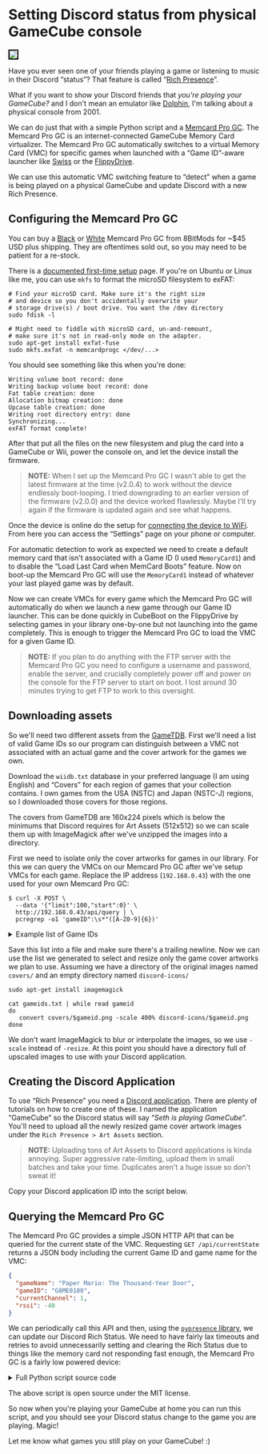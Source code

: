 # Setting Discord status from physical GameCube console

<img style="border: 2px black solid; max-width: 100%" src="https://storage.googleapis.com/sethmlarson-dev-static-assets/GC-to-Discord.jpeg"/>

<!-- more -->

Have you ever seen one of your friends playing
a game or listening to music in their Discord “status”? That feature is
called “[Rich Presence](https://discord.com/developers/docs/rich-presence/overview)”.

What if you want to show your Discord friends that *you're playing
your GameCube?* and I don't mean an emulator like [Dolphin](https://dolphin-emu.org/), I'm talking
about a physical console from 2001.

<!-- more -->

We can do just that with a simple Python script and a [Memcard Pro GC](https://www.8bitmods.wiki/memcard-pro-gc).
The Memcard Pro GC is an internet-connected GameCube Memory Card virtualizer. The Memcard Pro GC automatically switches
to a virtual Memory Card (VMC) for specific games when launched with
a <nobr>“Game ID”-aware</nobr> launcher like [Swiss](https://www.gc-forever.com/wiki/index.php?title=Swiss)
or the [FlippyDrive](https://www.gc-forever.com/wiki/index.php?title=FlippyDrive).

We can use this automatic VMC switching feature to “detect” when a game is being played
on a physical GameCube and update Discord with a new Rich Presence.

## Configuring the Memcard Pro GC

You can buy a [Black](https://8bitmods.com/memcard-pro-gc-for-gamecube-smoke-black/) or [White](https://8bitmods.com/memcard-pro-gc-for-gamecube-frost-white/)
Memcard Pro GC from 8BitMods for ~$45 USD plus shipping. They are oftentimes sold out, so you may need to be patient for a re-stock.

There is a [documented first-time setup](https://www.8bitmods.wiki/-O30-first-time-setup) page. If you're on
Ubuntu or Linux like me, you can use `mkfs` to format the microSD filesystem to exFAT:

```shell
# Find your microSD card. Make sure it's the right size
# and device so you don't accidentally overwrite your
# storage drive(s) / boot drive. You want the /dev directory
sudo fdisk -l

# Might need to fiddle with microSD card, un-and-remount,
# make sure it's not in read-only mode on the adapter.
sudo apt-get install exfat-fuse
sudo mkfs.exfat -n memcardprogc </dev/...>
```

You should see something like this when you're done:

```shell
Writing volume boot record: done
Writing backup volume boot record: done
Fat table creation: done
Allocation bitmap creation: done
Upcase table creation: done
Writing root directory entry: done
Synchronizing...
exFAT format complete!
```

After that put all the files on the new filesystem and plug the card
into a GameCube or Wii, power the console on, and let the device install the firmware.

> **NOTE:** When I set up the Memcard Pro GC I wasn't able to get the latest firmware at the time (v2.0.4) to work without
> the device endlessly boot-looping. I tried downgrading to an earlier version of the firmware (v2.0.0)
> and the device worked flawlessly. Maybe I'll try again if the firmware is updated again and see what happens.

Once the device is online do the setup for [connecting the device to WiFi](https://www.8bitmods.wiki/q4at-wireless-features).
From here you can access the “Settings” page on your phone or computer.

For automatic detection to work as expected we need to create a default
memory card that isn't associated with a Game ID (I used `MemoryCard1`) and to disable
the “Load Last Card when MemCard Boots” feature. Now on boot-up the Memcard Pro GC will
use the `MemoryCard1`
instead of whatever your last played game was by default.

Now we can create VMCs for every game which the Memcard Pro GC will automatically
do when we launch a new game through our Game ID launcher. This can be done
quickly in CubeBoot on the FlippyDrive by selecting games in your library one-by-one
but not launching into the game completely. This is enough to trigger the Memcard Pro GC
to load the VMC for a given Game ID.

> **NOTE:** If you plan to do anything with the FTP server with the Memcard Pro GC
> you need to configure a username and password, enable the server, and crucially
> completely power off and power on the console for the FTP server to start on boot.
> I lost around 30 minutes trying to get FTP to work to this oversight.

## Downloading assets

So we'll need two different assets from the [GameTDB](https://www.gametdb.com/).
First we'll need a list of valid Game IDs so our program can distinguish
between a VMC not associated with an actual game and the cover artwork
for the games we own.

Download the `wiidb.txt` database in your preferred language (I am using English)
and “Covers” for each region of games that your collection contains.
I own games from the USA (NSTC) and Japan (NSTC-J) regions, so I downloaded those
covers for those regions.

The covers from GameTDB are 160x224 pixels which is below the minimums
that Discord requires for Art Assets (512x512) so we can scale them up
with ImageMagick after we've unzipped the images into a directory.

First we need to isolate only the cover artworks for games in our library.
For this we can query the VMCs on our Memcard Pro GC after we've setup
VMCs for each game. Replace the IP address (`192.168.0.43`) with the one used for your own Memcard Pro GC:

```shell
$ curl -X POST \
  --data '{"limit":100,"start":0}' \
  http://192.168.0.43/api/query | \
  pcregrep -o1 'gameID":\s*"([A-Z0-9]{6})'
```

<details>
<summary>Example list of Game IDs</summary>
<pre><code>GPVE01
GC6E01
G8MJ01
G4SE01
GAFE01
GEZE8P
GKYE01
GLME01
GM4E01
GP5E01
GP6E01
GP7E01
GFTE01
GMPE01
G8ME01
GPIE01
GSNE8P
GZLE01
GALE01
GMSE01
GS8E7D
GXSE8P
GSOE8P
G9SE8P
G2XE8P
PZLE01
GPVJ01</code></pre>
</details>

Save this list into a file and make sure there's a trailing newline. Now we can use the list we generated to
select and resize only the game cover artworks we plan to use.
Assuming we have a directory of the original images named `covers/`
and an empty directory named `discord-icons/`

```shell
sudo apt-get install imagemagick

cat gameids.txt | while read gameid 
do
   convert covers/$gameid.png -scale 400% discord-icons/$gameid.png
done
```
We don't want ImageMagick to blur or interpolate the images, so we use `-scale` instead of `-resize`.
At this point you should have a directory full of upscaled images to use with your Discord application.

## Creating the Discord Application

To use “Rich Presence” you need a [Discord application](https://discord.com/developers/docs/quick-start/overview-of-apps).
There are plenty of tutorials on how to create one of these. I named
the application “GameCube” so the Discord status will say “*Seth is playing GameCube*”.
You'll need to upload all the newly resized game cover artwork images under the
`Rich Presence > Art Assets` section.

> **NOTE:** Uploading tons of Art Assets to Discord applications is kinda annoying.
> Super aggressive rate-limiting, upload them in small batches and take your time.
> Duplicates aren't a huge issue so don't sweat it!

Copy your Discord application ID into the script below.

## Querying the Memcard Pro GC

The Memcard Pro GC provides a simple JSON HTTP API
that can be queried for the current state of the VMC.
Requesting `GET /api/currentState` returns a JSON
body including the current Game ID and game name
for the VMC:

```json
{
  "gameName": "Paper Mario: The Thousand-Year Door",
  "gameID":	"G8ME0100",
  "currentChannel":	1,
  "rssi": -40
}
```

We can periodically call this API and then, using the
[`pypresence` library](https://pypi.org/project/pypresence/), we can update our Discord Rich
Status. We need to have fairly lax timeouts and retries
to avoid unnecessarily setting and clearing the Rich
Status due to things like the memory card not responding
fast enough, the Memcard Pro GC is a fairly low powered device:

<details>
<summary>Full Python script source code</summary>
<div class="codehilite">
<pre><span></span><code><span class="kn">import</span> <span class="nn">urllib3</span>
<span class="kn">import</span> <span class="nn">pypresence</span>
<span class="kn">import</span> <span class="nn">time</span>
<span class="kn">import</span> <span class="nn">re</span>
<span class="kn">import</span> <span class="nn">pathlib</span>

<span class="n">ROOT_DIR</span> <span class="o">=</span> <span class="n">pathlib</span><span class="o">.</span><span class="n">Path</span><span class="p">(</span><span class="vm">__file__</span><span class="p">)</span><span class="o">.</span><span class="n">absolute</span><span class="p">()</span><span class="o">.</span><span class="n">parent</span>
<span class="k">with</span> <span class="p">(</span><span class="n">ROOT_DIR</span> <span class="o">/</span> <span class="s2">"wiitdb.txt"</span><span class="p">)</span><span class="o">.</span><span class="n">open</span><span class="p">(</span><span class="n">mode</span><span class="o">=</span><span class="s2">"r"</span><span class="p">)</span> <span class="k">as</span> <span class="n">f</span><span class="p">:</span>
    <span class="n">GAME_ID_TO_NAMES</span> <span class="o">=</span> <span class="p">{</span>
        <span class="n">gid</span><span class="p">:</span> <span class="n">name</span>
        <span class="k">for</span> <span class="n">gid</span><span class="p">,</span> <span class="n">name</span> <span class="ow">in</span> <span class="n">re</span><span class="o">.</span><span class="n">findall</span><span class="p">(</span>
            <span class="sa">r</span><span class="s2">"^([A-Z0-9]</span><span class="si">{6}</span><span class="s2">) = (.+?)$"</span><span class="p">,</span>
            <span class="n">f</span><span class="o">.</span><span class="n">read</span><span class="p">(),</span>
            <span class="n">re</span><span class="o">.</span><span class="n">DOTALL</span> <span class="o">|</span> <span class="n">re</span><span class="o">.</span><span class="n">MULTILINE</span><span class="p">,</span>
        <span class="p">)</span>
    <span class="p">}</span>


<span class="k">class</span> <span class="nc">MemcardGCPresence</span><span class="p">:</span>
    <span class="k">def</span> <span class="fm">__init__</span><span class="p">(</span>
        <span class="bp">self</span><span class="p">,</span> <span class="n">memcardgc_host</span><span class="p">:</span> <span class="nb">str</span><span class="p">,</span> <span class="n">discord_app_id</span><span class="p">:</span> <span class="nb">str</span>
    <span class="p">):</span>
        <span class="bp">self</span><span class="o">.</span><span class="n">host</span> <span class="o">=</span> <span class="n">memcardgc_host</span>
        <span class="bp">self</span><span class="o">.</span><span class="n">http</span> <span class="o">=</span> <span class="n">urllib3</span><span class="o">.</span><span class="n">HTTPConnectionPool</span><span class="p">(</span>
            <span class="n">memcardgc_host</span>
        <span class="p">)</span>
        <span class="bp">self</span><span class="o">.</span><span class="n">discord</span> <span class="o">=</span> <span class="n">pypresence</span><span class="o">.</span><span class="n">Presence</span><span class="p">(</span>
            <span class="n">client_id</span><span class="o">=</span><span class="n">discord_app_id</span>
        <span class="p">)</span>
        <span class="bp">self</span><span class="o">.</span><span class="n">discord</span><span class="o">.</span><span class="n">connect</span><span class="p">()</span>
        <span class="bp">self</span><span class="o">.</span><span class="n">active_game_id</span><span class="p">:</span> <span class="nb">str</span> <span class="o">|</span> <span class="kc">None</span> <span class="o">=</span> <span class="kc">None</span>
        <span class="bp">self</span><span class="o">.</span><span class="n">consecutive_errors</span> <span class="o">=</span> <span class="mi">0</span>

    <span class="k">def</span> <span class="nf">poll_forever</span><span class="p">(</span><span class="bp">self</span><span class="p">):</span>
        <span class="k">try</span><span class="p">:</span>
            <span class="k">while</span> <span class="kc">True</span><span class="p">:</span>
                <span class="n">poll_start</span> <span class="o">=</span> <span class="n">time</span><span class="o">.</span><span class="n">time</span><span class="p">()</span>
                <span class="bp">self</span><span class="o">.</span><span class="n">poll_once</span><span class="p">()</span>

                <span class="c1"># Only set Discord status every 15 seconds.</span>
                <span class="n">poll_duration</span> <span class="o">=</span> <span class="n">time</span><span class="o">.</span><span class="n">time</span><span class="p">()</span> <span class="o">-</span> <span class="n">poll_start</span>
                <span class="n">time</span><span class="o">.</span><span class="n">sleep</span><span class="p">(</span><span class="nb">max</span><span class="p">([</span><span class="mi">0</span><span class="p">,</span> <span class="mi">15</span> <span class="o">-</span> <span class="n">poll_duration</span><span class="p">]))</span>
        <span class="k">finally</span><span class="p">:</span>
            <span class="bp">self</span><span class="o">.</span><span class="n">reset</span><span class="p">()</span>
            <span class="bp">self</span><span class="o">.</span><span class="n">close</span><span class="p">()</span>

    <span class="k">def</span> <span class="nf">poll_once</span><span class="p">(</span><span class="bp">self</span><span class="p">)</span> <span class="o">-&gt;</span> <span class="kc">None</span><span class="p">:</span>
        <span class="k">try</span><span class="p">:</span>
            <span class="n">resp</span> <span class="o">=</span> <span class="bp">self</span><span class="o">.</span><span class="n">http</span><span class="o">.</span><span class="n">request</span><span class="p">(</span>
                <span class="s2">"GET"</span><span class="p">,</span>
                <span class="s2">"/api/currentState"</span><span class="p">,</span>
                <span class="n">timeout</span><span class="o">=</span><span class="mi">3</span><span class="p">,</span>
                <span class="n">redirect</span><span class="o">=</span><span class="kc">False</span><span class="p">,</span>
                <span class="n">retries</span><span class="o">=</span><span class="kc">False</span><span class="p">,</span>
            <span class="p">)</span>
            <span class="k">if</span> <span class="n">resp</span><span class="o">.</span><span class="n">status</span> <span class="o">!=</span> <span class="mi">200</span><span class="p">:</span>
                <span class="k">raise</span> <span class="ne">ValueError</span><span class="p">(</span><span class="s2">"Invalid HTTP status"</span><span class="p">)</span>
            <span class="n">data</span> <span class="o">=</span> <span class="n">resp</span><span class="o">.</span><span class="n">json</span><span class="p">()</span>
            <span class="n">game_id_with_revision</span> <span class="o">=</span> <span class="n">data</span><span class="p">[</span><span class="s2">"gameID"</span><span class="p">]</span>
            <span class="c1"># We use the GameID without the revision</span>
            <span class="c1"># to determine the game cover artwork.</span>
            <span class="n">game_id</span> <span class="o">=</span> <span class="n">game_id_with_revision</span><span class="p">[:</span><span class="mi">6</span><span class="p">]</span>
            <span class="n">game_name</span> <span class="o">=</span> <span class="n">data</span><span class="p">[</span><span class="s2">"gameName"</span><span class="p">]</span>
        <span class="k">except</span> <span class="p">(</span>
            <span class="n">urllib3</span><span class="o">.</span><span class="n">exceptions</span><span class="o">.</span><span class="n">HTTPError</span><span class="p">,</span>
            <span class="ne">ValueError</span><span class="p">,</span>
            <span class="ne">KeyError</span><span class="p">,</span>
        <span class="p">):</span>
            <span class="bp">self</span><span class="o">.</span><span class="n">consecutive_errors</span> <span class="o">+=</span> <span class="mi">1</span>
            <span class="k">if</span> <span class="p">(</span>
                <span class="bp">self</span><span class="o">.</span><span class="n">active_game_id</span>
                <span class="ow">and</span> <span class="bp">self</span><span class="o">.</span><span class="n">consecutive_errors</span> <span class="o">&gt;</span> <span class="mi">3</span>
            <span class="p">):</span>
                <span class="bp">self</span><span class="o">.</span><span class="n">reset</span><span class="p">()</span>
            <span class="k">return</span>

        <span class="c1"># Game ID isn't a known game. Might be the default</span>
        <span class="c1"># memory card or a ROM hack that we don't know about.</span>
        <span class="k">if</span> <span class="n">game_id</span> <span class="ow">not</span> <span class="ow">in</span> <span class="n">GAME_ID_TO_NAMES</span><span class="p">:</span>
            <span class="bp">self</span><span class="o">.</span><span class="n">reset</span><span class="p">()</span>
            <span class="k">return</span>

        <span class="c1"># New game, set Rich Presence.</span>
        <span class="k">if</span> <span class="n">game_id_with_revision</span> <span class="o">!=</span> <span class="bp">self</span><span class="o">.</span><span class="n">active_game_id</span><span class="p">:</span>
            <span class="bp">self</span><span class="o">.</span><span class="n">discord</span><span class="o">.</span><span class="n">update</span><span class="p">(</span>
                <span class="n">activity_type</span><span class="o">=</span><span class="n">pypresence</span><span class="o">.</span><span class="n">ActivityType</span><span class="o">.</span><span class="n">PLAYING</span><span class="p">,</span>
                <span class="n">state</span><span class="o">=</span><span class="n">game_name</span><span class="p">,</span>
                <span class="n">start</span><span class="o">=</span><span class="nb">int</span><span class="p">(</span><span class="n">time</span><span class="o">.</span><span class="n">time</span><span class="p">()),</span>
                <span class="c1"># Discord lowercases all filenames.</span>
                <span class="n">large_image</span><span class="o">=</span><span class="n">game_id</span><span class="o">.</span><span class="n">lower</span><span class="p">(),</span>
            <span class="p">)</span>
            <span class="bp">self</span><span class="o">.</span><span class="n">active_game_id</span> <span class="o">=</span> <span class="n">game_id_with_revision</span>

    <span class="k">def</span> <span class="nf">reset</span><span class="p">(</span><span class="bp">self</span><span class="p">)</span> <span class="o">-&gt;</span> <span class="kc">None</span><span class="p">:</span>
        <span class="k">if</span> <span class="bp">self</span><span class="o">.</span><span class="n">active_game_id</span> <span class="ow">is</span> <span class="ow">not</span> <span class="kc">None</span><span class="p">:</span>
            <span class="nb">print</span><span class="p">(</span><span class="sa">f</span><span class="s2">"Stopped playing </span><span class="si">{</span><span class="bp">self</span><span class="o">.</span><span class="n">active_game_id</span><span class="si">}</span><span class="s2">"</span><span class="p">)</span>
        <span class="bp">self</span><span class="o">.</span><span class="n">consecutive_errors</span> <span class="o">=</span> <span class="mi">0</span>
        <span class="bp">self</span><span class="o">.</span><span class="n">active_game_id</span> <span class="o">=</span> <span class="kc">None</span>
        <span class="bp">self</span><span class="o">.</span><span class="n">discord</span><span class="o">.</span><span class="n">clear</span><span class="p">()</span>

    <span class="k">def</span> <span class="nf">close</span><span class="p">(</span><span class="bp">self</span><span class="p">)</span> <span class="o">-&gt;</span> <span class="kc">None</span><span class="p">:</span>
        <span class="bp">self</span><span class="o">.</span><span class="n">http</span><span class="o">.</span><span class="n">close</span><span class="p">()</span>
        <span class="bp">self</span><span class="o">.</span><span class="n">http</span> <span class="o">=</span> <span class="kc">None</span>
        <span class="k">try</span><span class="p">:</span>
            <span class="bp">self</span><span class="o">.</span><span class="n">discord</span><span class="o">.</span><span class="n">clear</span><span class="p">()</span>
        <span class="k">except</span> <span class="ne">Exception</span><span class="p">:</span>
            <span class="k">pass</span>
        <span class="bp">self</span><span class="o">.</span><span class="n">discord</span><span class="o">.</span><span class="n">close</span><span class="p">()</span>
        <span class="bp">self</span><span class="o">.</span><span class="n">discord</span> <span class="o">=</span> <span class="kc">None</span>


<span class="k">if</span> <span class="vm">__name__</span> <span class="o">==</span> <span class="s2">"__main__"</span><span class="p">:</span>
    <span class="n">memcardgc</span> <span class="o">=</span> <span class="n">MemcardGCPresence</span><span class="p">(</span>
        <span class="c1"># Default IP address for the Memcard Pro GC.</span>
        <span class="c1"># Update if necessary. Include your own</span>
        <span class="c1"># Discord App ID.</span>
        <span class="n">memcardgc_host</span><span class="o">=</span><span class="s2">"192.168.0.43"</span><span class="p">,</span>
        <span class="n">discord_app_id</span><span class="o">=</span><span class="s2">"&lt;Discord App ID&gt;"</span><span class="p">,</span>
    <span class="p">)</span>
    <span class="n">memcardgc</span><span class="o">.</span><span class="n">poll_forever</span><span class="p">()</span>
</code></pre>
</div>
</details>

The above script is open source under the MIT license.

So now when you're playing your GameCube at home you can run
this script, and you should see your Discord
status change to the game you are playing. Magic!

Let me know what games you still play on your GameCube! :)
